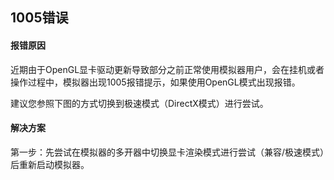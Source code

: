 ## 1005错误

#### 报错原因

近期由于OpenGL显卡驱动更新导致部分之前正常使用模拟器用户，会在挂机或者操作过程中，模拟器出现1005报错提示，如果使用OpenGL模式出现报错。

建议您参照下图的方式切换到极速模式（DirectX模式）进行尝试。

#### 解决方案

第一步：先尝试在模拟器的多开器中切换显卡渲染模式进行尝试（兼容/极速模式）后重新启动模拟器。





